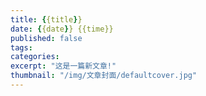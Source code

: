 ```yaml
---
title: {{title}}
date: {{date}} {{time}}
published: false
tags:
categories: 
excerpt: "这是一篇新文章!"
thumbnail: "/img/文章封面/defaultcover.jpg"
---
```

